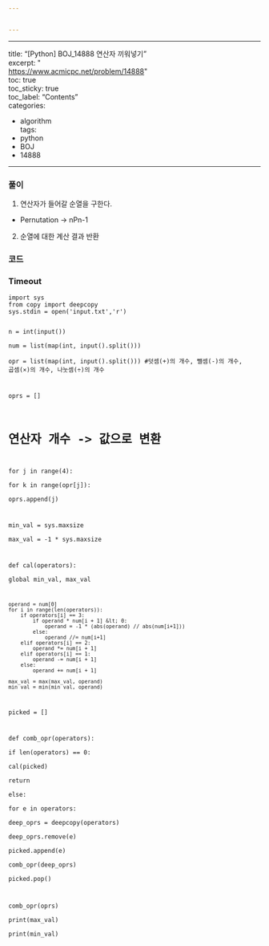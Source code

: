 ```yaml
---


---
```


<hr>
<p>title: “[Python] BOJ_14888 연산자 끼워넣기”<br>
excerpt: "<br>
<a href="https://www.acmicpc.net/problem/14888">https://www.acmicpc.net/problem/14888</a>"<br>
toc: true<br>
toc_sticky: true<br>
toc_label: “Contents”<br>
categories:</p>
<ul>
<li>algorithm<br>
tags:</li>
<li>python</li>
<li>BOJ</li>
<li>14888</li>
</ul>
<hr>
<h3 id="풀이">풀이</h3>
<ol>
<li>연산자가 들어갈 순열을 구한다.</li>
</ol>
<ul>
<li>Pernutation -&gt; nPn-1</li>
</ul>
<ol start="2">
<li>순열에 대한 계산 결과 반환</li>
</ol>
<h3 id="코드">코드</h3>
<h3 id="timeout">Timeout</h3>
<pre><code>import sys  
from copy import deepcopy  
sys.stdin = open('input.txt','r')  
  
n = int(input())  
num = list(map(int, input().split()))  
opr = list(map(int, input().split())) #덧셈(+)의 개수, 뺄셈(-)의 개수, 곱셈(×)의 개수, 나눗셈(÷)의 개수  
  
oprs = []  
# 연산자 개수 -&gt; 값으로 변환  
for j in range(4):  
    for k in range(opr[j]):  
        oprs.append(j)  
  
  
min_val = sys.maxsize  
max_val = -1 * sys.maxsize  
  
  
def cal(operators):  
    global min_val, max_val  
  
    operand = num[0]  
    for i in range(len(operators)):  
        if operators[i] == 3:  
            if operand * num[i + 1] &lt; 0:  
                operand = -1 * (abs(operand) // abs(num[i+1]))  
            else:  
                operand //= num[i+1]  
        elif operators[i] == 2:  
            operand *= num[i + 1]  
        elif operators[i] == 1:  
            operand -= num[i + 1]  
        else:  
            operand += num[i + 1]  
  
    max_val = max(max_val, operand)  
    min_val = min(min_val, operand)  
  
  
picked = []  
  
  
def comb_opr(operators):  
    if len(operators) == 0:  
        cal(picked)  
        return  
 else:  
        for e in operators:  
            deep_oprs = deepcopy(operators)  
            deep_oprs.remove(e)  
            picked.append(e)  
            comb_opr(deep_oprs)  
            picked.pop()  
  
comb_opr(oprs)  
print(max_val)  
print(min_val)
</code></pre>

